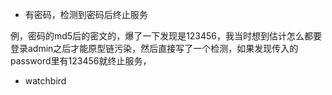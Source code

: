 
* 有密码，检测到密码后终止服务

例，密码的md5后的密文的，爆了一下发现是123456，我当时想到估计怎么都要登录admin之后才能原型链污染，然后直接写了一个检测，如果发现传入的password里有123456就终止服务，

* watchbird